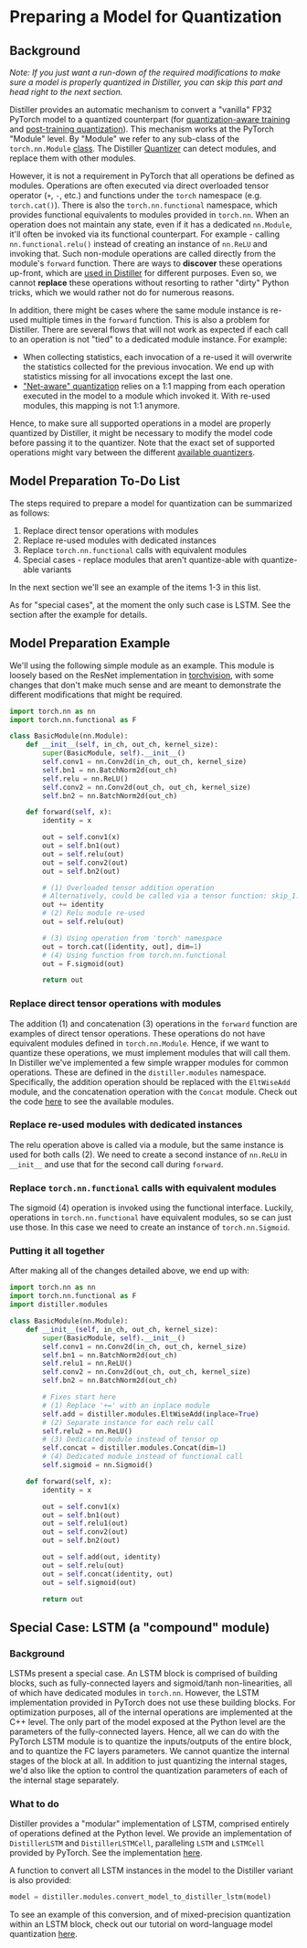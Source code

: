 # Preparing a Model for Quantization

## Background

*Note: If you just want a run-down of the required modifications to make sure a model is properly quantized in Distiller, you can skip this part and head right to the next section.*

Distiller provides an automatic mechanism to convert a "vanilla" FP32 PyTorch model to a quantized counterpart (for [quantization-aware training](https://intellabs.github.io/distiller/schedule.html#quantization-aware-training) and [post-training quantization](https://intellabs.github.io/distiller/schedule.html#post-training-quantization)). This mechanism works at the PyTorch "Module" level. By "Module" we refer to any sub-class of the `torch.nn.Module` [class](https://pytorch.org/docs/stable/nn.html#module). The Distiller [Quantizer](https://intellabs.github.io/distiller/design.html#quantization) can detect modules, and replace them with other modules.

However, it is not a requirement in PyTorch that all operations be defined as modules. Operations are often executed via direct overloaded tensor operator (`+`, `-`, etc.) and functions under the `torch` namespace (e.g. `torch.cat()`). There is also the `torch.nn.functional` namespace, which provides functional equivalents to modules provided in `torch.nn`. When an operation does not maintain any state, even if it has a dedicated `nn.Module`, it'll often be invoked via its functional counterpart. For example - calling `nn.functional.relu()` instead of creating an instance of `nn.ReLU` and invoking that. Such non-module operations are called directly from the module's `forward` function. There are ways to **discover** these operations up-front, which are [used in Distiller](https://github.com/IntelLabs/distiller/blob/master/distiller/summary_graph.py) for different purposes. Even so, we cannot **replace** these operations without resorting to rather "dirty" Python tricks, which we would rather not do for numerous reasons.

In addition, there might be cases where the same module instance is re-used multiple times in the `forward` function. This is also a problem for Distiller. There are several flows that will not work as expected if each call to an operation is not "tied" to a dedicated module instance. For example:

* When collecting statistics, each invocation of a re-used it will overwrite the statistics collected for the previous invocation. We end up with statistics missing for all invocations except the last one.
* ["Net-aware" quantization](https://github.com/IntelLabs/distiller/blob/master/examples/quantization/post_train_quant/command_line.md#net-aware-quantization) relies on a 1:1 mapping from each operation executed in the model to a module which invoked it. With re-used modules, this mapping is not 1:1 anymore.

Hence, to make sure all supported operations in a model are properly quantized by Distiller, it might be necessary to modify the model code before passing it to the quantizer. Note that the exact set of supported operations might vary between the different [available quantizers](https://intellabs.github.io/distiller/algo_quantization.html).

## Model Preparation To-Do List

The steps required to prepare a model for quantization can be summarized as follows:

1. Replace direct tensor operations with modules
2. Replace re-used modules with dedicated instances
3. Replace `torch.nn.functional` calls with equivalent modules
4. Special cases - replace modules that aren't quantize-able with quantize-able variants

In the next section we'll see an example of the items 1-3 in this list.

As for "special cases", at the moment the only such case is LSTM. See the section after the example for details.

## Model Preparation Example

We'll using the following simple module as an example. This module is loosely based on the ResNet implementation in [torchvision](https://github.com/pytorch/vision/blob/master/torchvision/models/resnet.py), with some changes that don't make much sense and are meant to demonstrate the different modifications that might be required.

```python
import torch.nn as nn
import torch.nn.functional as F

class BasicModule(nn.Module):
    def __init__(self, in_ch, out_ch, kernel_size):
        super(BasicModule, self).__init__()
        self.conv1 = nn.Conv2d(in_ch, out_ch, kernel_size)
        self.bn1 = nn.BatchNorm2d(out_ch)
        self.relu = nn.ReLU()
        self.conv2 = nn.Conv2d(out_ch, out_ch, kernel_size)
        self.bn2 = nn.BatchNorm2d(out_ch)

    def forward(self, x):
        identity = x

        out = self.conv1(x)
        out = self.bn1(out)
        out = self.relu(out)
        out = self.conv2(out)
        out = self.bn2(out)

        # (1) Overloaded tensor addition operation
        # Alternatively, could be called via a tensor function: skip_1.add_(identity)
        out += identity
        # (2) Relu module re-used
        out = self.relu(out)

        # (3) Using operation from 'torch' namespace
        out = torch.cat([identity, out], dim=1)
        # (4) Using function from torch.nn.functional
        out = F.sigmoid(out)

        return out
```

### Replace direct tensor operations with modules

The addition (1) and concatenation (3) operations in the `forward` function are examples of direct tensor operations. These operations do not have equivalent modules defined in `torch.nn.Module`. Hence, if we want to quantize these operations, we must implement modules that will call them. In Distiller we've implemented a few simple wrapper modules for common operations. These are defined in the `distiller.modules` namespace. Specifically, the addition operation should be replaced with the `EltWiseAdd` module, and the concatenation operation with the `Concat` module. Check out the code [here](https://github.com/IntelLabs/distiller/tree/master/distiller/modules) to see the available modules.

### Replace re-used modules with dedicated instances

The relu operation above is called via a module, but the same instance is used for both calls (2). We need to create a second instance of `nn.ReLU` in `__init__` and use that for the second call during `forward`.

### Replace `torch.nn.functional` calls with equivalent modules

The sigmoid (4) operation is invoked using the functional interface. Luckily, operations in `torch.nn.functional` have equivalent modules, so se can just use those. In this case we need to create an instance of `torch.nn.Sigmoid`.

### Putting it all together

After making all of the changes detailed above, we end up with:

```python
import torch.nn as nn
import torch.nn.functional as F
import distiller.modules

class BasicModule(nn.Module):
    def __init__(self, in_ch, out_ch, kernel_size):
        super(BasicModule, self).__init__()
        self.conv1 = nn.Conv2d(in_ch, out_ch, kernel_size)
        self.bn1 = nn.BatchNorm2d(out_ch)
        self.relu1 = nn.ReLU()
        self.conv2 = nn.Conv2d(out_ch, out_ch, kernel_size)
        self.bn2 = nn.BatchNorm2d(out_ch)

        # Fixes start here
        # (1) Replace '+=' with an inplace module
        self.add = distiller.modules.EltWiseAdd(inplace=True)
        # (2) Separate instance for each relu call
        self.relu2 = nn.ReLU()
        # (3) Dedicated module instead of tensor op
        self.concat = distiller.modules.Concat(dim=1)
        # (4) Dedicated module instead of functional call
        self.sigmoid = nn.Sigmoid()

    def forward(self, x):
        identity = x

        out = self.conv1(x)
        out = self.bn1(out)
        out = self.relu1(out)
        out = self.conv2(out)
        out = self.bn2(out)

        out = self.add(out, identity)
        out = self.relu(out)
        out = self.concat(identity, out)
        out = self.sigmoid(out)

        return out
```

## Special Case: LSTM (a "compound" module)

### Background

LSTMs present a special case. An LSTM block is comprised of building blocks, such as fully-connected layers and sigmoid/tanh non-linearities, all of which have dedicated modules in `torch.nn`. However, the LSTM implementation provided in PyTorch does not use these building blocks. For optimization purposes, all of the internal operations are implemented at the C++ level. The only part of the model exposed at the Python level are the parameters of the fully-connected layers. Hence, all we can do with the PyTorch LSTM module is to quantize the inputs/outputs of the entire block, and to quantize the FC layers parameters. We cannot quantize the internal stages of the block at all. In addition to just quantizing the internal stages, we'd also like the option to control the quantization parameters of each of the internal stage separately.

### What to do

Distiller provides a "modular" implementation of LSTM, comprised entirely of operations defined at the Python level. We provide an implementation of `DistillerLSTM` and `DistillerLSTMCell`, paralleling `LSTM` and `LSTMCell` provided by PyTorch. See the implementation [here](https://github.com/IntelLabs/distiller/blob/master/distiller/modules/rnn.py).

A function to convert all LSTM instances in the model to the Distiller variant is also provided:

```python
model = distiller.modules.convert_model_to_distiller_lstm(model)
```

To see an example of this conversion, and of mixed-precision quantization within an LSTM block, check out our tutorial on word-language model quantization [here](https://github.com/IntelLabs/distiller/blob/master/examples/word_language_model/quantize_lstm.ipynb).
